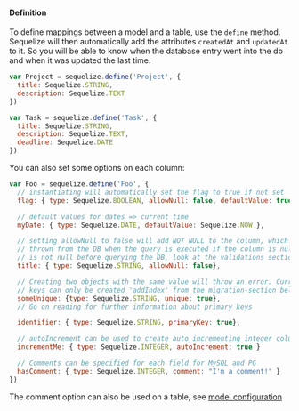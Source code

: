 #### Definition

To define mappings between a model and a table, use the `define` method. Sequelize will then automatically add the attributes `createdAt` and `updatedAt` to it. So you will be able to know when the database entry went into the db and when it was updated the last time.

```js
var Project = sequelize.define('Project', {
  title: Sequelize.STRING,
  description: Sequelize.TEXT
})

var Task = sequelize.define('Task', {
  title: Sequelize.STRING,
  description: Sequelize.TEXT,
  deadline: Sequelize.DATE
})
```

You can also set some options on each column:

```js
var Foo = sequelize.define('Foo', {
  // instantiating will automatically set the flag to true if not set
  flag: { type: Sequelize.BOOLEAN, allowNull: false, defaultValue: true},

  // default values for dates => current time
  myDate: { type: Sequelize.DATE, defaultValue: Sequelize.NOW },

  // setting allowNull to false will add NOT NULL to the column, which means an error will be
  // thrown from the DB when the query is executed if the column is null. If you want to check that a value
  // is not null before querying the DB, look at the validations section below.
  title: { type: Sequelize.STRING, allowNull: false},

  // Creating two objects with the same value will throw an error. Currently composite unique
  // keys can only be created 'addIndex' from the migration-section below
  someUnique: {type: Sequelize.STRING, unique: true},
  // Go on reading for further information about primary keys

  identifier: { type: Sequelize.STRING, primaryKey: true},

  // autoIncrement can be used to create auto_incrementing integer columns
  incrementMe: { type: Sequelize.INTEGER, autoIncrement: true }

  // Comments can be specified for each field for MySQL and PG
  hasComment: { type: Sequelize.INTEGER, comment: "I'm a comment!" }
})
```

The comment option can also be used on a table, see [model configuration](http://sequelizejs.com/documentation#models-configuration)